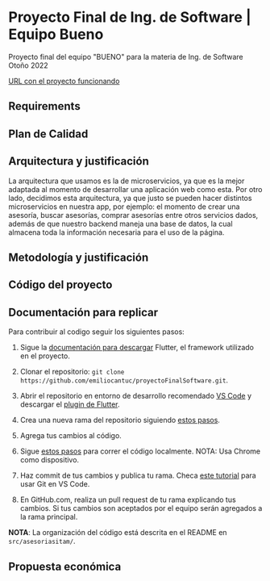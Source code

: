 # Proyecto Final de Ing. de Software | Equipo Bueno

Proyecto final del equipo "BUENO" para la materia de Ing. de Software Otoño 2022

[URL con el proyecto funcionando](https://asesoriasitam.web.app/)

## Requirements

## Plan de Calidad



## Arquitectura y justificación

La arquitectura que usamos es la de microservicios, ya que es la mejor adaptada al momento de desarrollar una aplicación web como esta. Por otro lado, decidimos esta arquitectura, ya que justo se pueden hacer distintos microservicios en nuestra app, por ejemplo: el momento de crear una asesoría, buscar asesorías, comprar asesorías entre otros servicios dados, además de que nuestro backend maneja una base de datos, la cual almacena toda la información necesaria para el uso de la página.

## Metodología y justificación

## Código del proyecto

## Documentación para replicar

Para contribuir al codigo seguir los siguientes pasos:

1. Sigue la [documentación para descargar](https://docs.flutter.dev/get-started/install) Flutter, el framework utilizado en el proyecto.

2. Clonar el repositorio: `git clone https://github.com/emiliocantuc/proyectoFinalSoftware.git`.

3. Abrir el repositorio en entorno de desarrollo recomendado [VS Code](https://code.visualstudio.com/) y descargar el [plugin de Flutter](https://docs.flutter.dev/development/tools/vs-code).

4. Crea una nueva rama del repositorio siguiendo [estos pasos](https://dumbitdude.com/how-to-create-a-new-branch-using-visual-studio-code/).

5. Agrega tus cambios al código.

6. Sigue [estos pasos](https://docs.flutter.dev/development/tools/vs-code) para correr el código localmente. NOTA: Usa Chrome como dispositivo. 

7. Haz commit de tus cambios y publica tu rama. Checa [este tutorial](https://code.visualstudio.com/docs/sourcecontrol/overview) para usar Git en VS Code. 

8. En GitHub.com, realiza un pull request de tu rama explicando tus cambios. Si tus cambios son aceptados por el equipo serán agregados a la rama principal. 

**NOTA**: La organización del código está descrita en el README en `src/asesoriasitam/`.

## Propuesta económica

